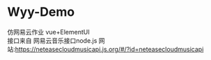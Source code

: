 # Wyy-Demo
仿网易云作业
vue+ElementUI   
 接口来自 网易云音乐接口node.js 网站:https://neteasecloudmusicapi.js.org/#/?id=neteasecloudmusicapi  
